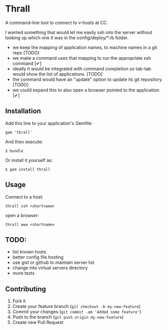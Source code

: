 # Thrall

A command–line tool to connect to v-hosts at CC.

I wanted something that would let me easily ssh into the server without looking up which one it was in the config/deploy/*.rb folder.


* we keep the mapping of application names, to machine names in a git repo [TODO]
* we make a command uses that mapping to run the appropriate ssh command  [✔]
* ideally it would be integrated with command completion so tab-tab would show the list of applications. [TODO]
* the command would have an "update" option to update its git repository. [TODO]
* we could expand this to also open a browser pointed to the application. [✔]

## Installation

Add this line to your application's Gemfile:

    gem 'thrall'

And then execute:

    $ bundle

Or install it yourself as:

    $ gem install thrall

## Usage

Connect to a host:

    thrall ssh <shortname>

open a browser:

    thrall www <shortname>

## TODO:

* list known hosts
* better config file hosting
* use gist or github to maintain server list
* change into virtual servers directory
* more tests


## Contributing

1. Fork it
2. Create your feature branch (`git checkout -b my-new-feature`)
3. Commit your changes (`git commit -am 'Added some feature'`)
4. Push to the branch (`git push origin my-new-feature`)
5. Create new Pull Request
